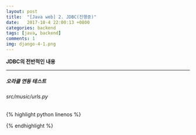 ```yaml
---
layout: post
title:  "[Java web] 2. JDBC(진행중)"
date:   2017-10-4 22:00:13 +0800
categories: backend
tags: [java, backend]
comments: 1
img: django-4-1.png
---
```


**JDBC의 전반적인 내용**

---

##### 오라클 연동 테스트

###### src/music/urls.py

{% highlight python linenos %}

{% endhighlight %}



<br>
